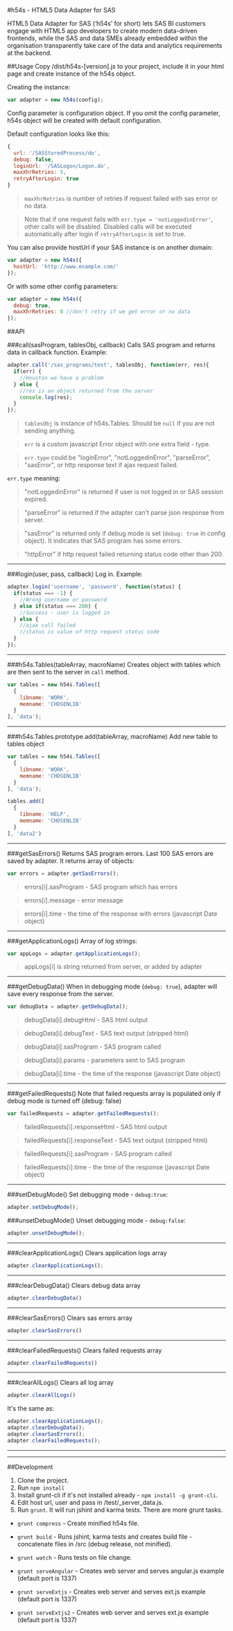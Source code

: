 #h54s - HTML5 Data Adapter for SAS

HTML5 Data Adapter for SAS (‘h54s’ for short) lets SAS BI customers engage with HTML5 app developers to create modern data-driven frontends, while the SAS and data SMEs already embedded within the organisation transparently take care of the data and analytics requirements at the backend.

##Usage
Copy /dist/h54s-[version].js to your project, include it in your html page and create instance of the h54s object.

Creating the instance:
```js
var adapter = new h54s(config);
```

Config parameter is configuration object. If you omit the config parameter, h54s object will be created with default configuration.

Default configuration looks like this:

```js
{
  url: '/SASStoredProcess/do',
  debug: false,
  loginUrl: '/SASLogon/Logon.do',
  maxXhrRetries: 5,
  retryAfterLogin: true
}
```
> `maxXhrRetries` is number of retries if request failed with sas error or no data.


> Note that if one request fails with `err.type = 'notLoggedinError'`, other calls will be disabled.
> Disabled calls will be executed automatically after login if `retryAfterLogin` is set to true.


You can also provide hostUrl if your SAS instance is on another domain:
```js
var adapter = new h54s({
  hostUrl: 'http://www.example.com/'
});
```

Or with some other config parameters:
```js
var adapter = new h54s({
  debug: true,
  maxXhrRetries: 0 //don't retry if we get error or no data
});
```

##API

###call(sasProgram, tablesObj, callback)
Calls SAS program and returns data in callback function.
Example:
```js
adapter.call('/sas_programs/test', tablesObj, function(err, res){
  if(err) {
    //Houston we have a problem
  } else {
    //res is an object returned from the server
    console.log(res);
  }
});
```
>`tablesObj` is instance of h54s.Tables. Should be `null` if you are not sending anything.

>`err` is a custom javascript Error object with one extra field - type.

>`err.type` could be "loginError", "notLoggedinError", "parseError", "sasError", or http response text if ajax request failed.

`err.type` meaning:

>"notLoggedinError" is returned if user is not logged in or SAS session expired.

>"parseError" is returned if the adapter can't parse json response from server.

>"sasError" is returned only if debug mode is set (`debug: true` in config object). It indicates that SAS program has some errors.

>"httpError" if http request failed returning status code other than 200.

---


###login(user, pass, callback)
Log in.
Example:
```js
adapter.login('username', 'password', function(status) {
  if(status === -1) {
    //Wrong username or password
  } else if(status === 200) {
    //Success - user is logged in
  } else {
    //ajax call failed
    //status is value of http request status code
  }
});
```

---

###h54s.Tables(tableArray, macroName)
Creates object with tables which are then sent to the server in `call` method.

```js
var tables = new h54s.Tables([
  {
    libname: 'WORK',
    memname: 'CHOSENLIB'
  }
], 'data');
```

---

###h54s.Tables.prototype.add(tableArray, macroName)
Add new table to tables object

```js
var tables = new h54s.Tables([
  {
    libname: 'WORK',
    memname: 'CHOSENLIB'
  }
], 'data');

tables.add([
  {
    libname: 'HELP',
    memname: 'CHOSENLIB'
  }
], 'data2')
```

---

###getSasErrors()
Returns SAS program errors.
Last 100 SAS errors are saved by adapter.
It returns array of objects:
```js
var errors = adapter.getSasErrors();
```

>errors[i].sasProgram - SAS program which has errors

>errors[i].message - error message

>errors[i].time - the time of the response with errors (javascript Date object)

---

###getApplicationLogs()
Array of log strings:
```js
var appLogs = adapter.getApplicationLogs();
```

>appLogs[i] is string returned from server, or added by adapter

---

###getDebugData()
When in debugging mode (`debug: true`), adapter will save every response from the server.
```js
var debugData = adapter.getDebugData();
```

>debugData[i].debugHtml - SAS html output

>debugData[i].debugText - SAS text output (stripped html)

>debugData[i].sasProgram - SAS program called

>debugData[i].params - parameters sent to SAS program

>debugData[i].time - the time of the response (javascript Date object)

---

###getFailedRequests()
Note that failed requests array is populated only if debug mode is turned off (debug: false)

```js
var failedRequests = adapter.getFailedRequests();
```

>failedRequests[i].responseHtml - SAS html output

>failedRequests[i].responseText - SAS text output (stripped html)

>failedRequests[i].sasProgram - SAS program called

>failedRequests[i].time - the time of the response (javascript Date object)

---

###setDebugMode()
Set debugging mode - `debug:true`:
```js
adapter.setDebugMode();
```


###unsetDebugMode()
Unset  debugging mode - `debug:false`:
```js
adapter.unsetDebugMode();
```

---

###clearApplicationLogs()
Clears application logs array
```js
adapter.clearApplicationLogs();
```

---

###clearDebugData()
Clears debug data array
```js
adapter.clearDebugData()
```

---

###clearSasErrors()
Clears sas errors array
```js
adapter.clearSasErrors()
```

---

###clearFailedRequests()
Clears failed requests array
```js
adapter.clearFailedRequests()
```

---

###clearAllLogs()
Clears all log array
```js
adapter.clearAllLogs()
```

It's the same as:
```js
adapter.clearApplicationLogs();
adapter.clearDebugData();
adapter.clearSasErrors();
adapter.clearFailedRequests();
```
---

---

##Development

1. Clone the project.
2. Run `npm install`
3. Install grunt-cli if it's not installed already - `npm install -g grunt-cli`.
4. Edit host url, user and pass in /test/_server_data.js.
5. Run `grunt`. It will run jshint and karma tests. There are more grunt tasks.

  * `grunt compress` - Create minified h54s file.

  * `grunt build` - Runs jshint, karma tests and creates build file - concatenate files in /src (debug release, not minified).

  * `grunt watch` - Runs tests on file change.

  * `grunt serveAngular` - Creates web server and serves angular.js example (default port is 1337)

  * `grunt serveExtjs` - Creates web server and serves ext.js example (default port is 1337)

  * `grunt serveExtjs2` - Creates web server and serves ext.js example (default port is 1337)
